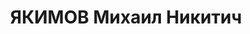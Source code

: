 ---
title: ЯКИМОВ Михаил Никитич
description: 'Род. в 1898, Уфимская губ., д. Воецкая, русский, обр.: высшее, ранее
  член ВКП(б). Проживал: Томск. ТИИ, доцент

  Арестован 18.12.1937. Обв.: троцк. фаш-терр. орг-я. Приговор: 28.04.1937 – ВМН.
  Расстрелян 28.04.1937.

  Реабилитирован 09.01.1957'
---